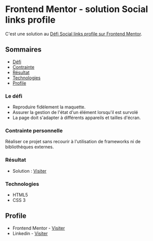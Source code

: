 # Frontend Mentor - solution Social links profile 

C'est une solution au [Défi Social links profile sur Frontend Mentor](https://www.frontendmentor.io/challenges/social-links-profile-UG32l9m6dQ/hub). 

## Sommaires

- [Défi](#défi)
- [Contrainte](#Contrainte)
- [Résultat](#Résultat)
- [Technologies](#Technologies)
- [Profile](#Profile)


### Le défi

- Reproduire fidèlement la maquette.
- Assurer la gestion de l'état d'un élément lorsqu'il est survolé
- La page doit s'adapter à différents appareils et tailles d'écran.

### Contrainte personnelle

Réaliser ce projet sans recourir à l'utilisation de frameworks ni de bibliothèques externes.

### Résultat

- Solution : [Visiter](https://yacou-keita.github.io/Social-links-profile/)

### Technologies

- HTML5 
- CSS 3


## Profile

- Frontend Mentor - [Visiter](https://www.frontendmentor.io/profile/yacou-keita)
- Linkedin - [Visiter](https://www.linkedin.com/in/yacou-keita-b075a1137/)

